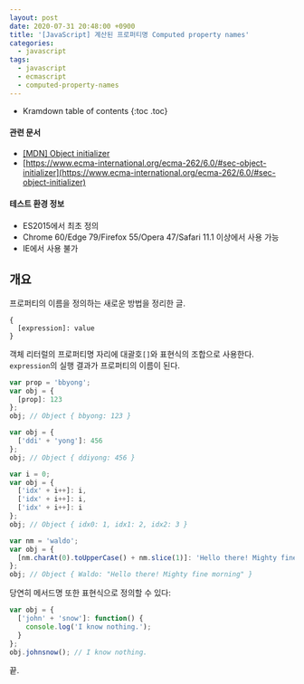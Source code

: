 ```yaml
---
layout: post
date: 2020-07-31 20:48:00 +0900
title: '[JavaScript] 계산된 프로퍼티명 Computed property names'
categories:
  - javascript
tags:
  - javascript
  - ecmascript
  - computed-property-names
---
```


* Kramdown table of contents
{:toc .toc}

#### 관련 문서

- [\[MDN\] Object initializer](https://developer.mozilla.org/en-US/docs/Web/JavaScript/Reference/Operators/Object_initializer)
- [https://www.ecma-international.org/ecma-262/6.0/#sec-object-initializer](https://www.ecma-international.org/ecma-262/6.0/#sec-object-initializer)

#### 테스트 환경 정보

- ES2015에서 최초 정의
- Chrome 60/Edge 79/Firefox 55/Opera 47/Safari 11.1 이상에서 사용 가능
- IE에서 사용 불가

## 개요

프로퍼티의 이름을 정의하는 새로운 방법을 정리한 글.

```
{
  [expression]: value
}
```

객체 리터럴의 프로퍼티명 자리에 대괄호`[]`와 표현식의 조합으로 사용한다. `expression`의 실행 결과가 프로퍼티의 이름이 된다.

```js
var prop = 'bbyong';
var obj = {
  [prop]: 123
};
obj; // Object { bbyong: 123 }
```

```js
var obj = {
  ['ddi' + 'yong']: 456
};
obj; // Object { ddiyong: 456 }
```

```js
var i = 0;
var obj = {
  ['idx' + i++]: i,
  ['idx' + i++]: i,
  ['idx' + i++]: i
};
obj; // Object { idx0: 1, idx1: 2, idx2: 3 }
```

```js
var nm = 'waldo';
var obj = {
  [nm.charAt(0).toUpperCase() + nm.slice(1)]: 'Hello there! Mighty fine morning'
};
obj; // Object { Waldo: "Hello there! Mighty fine morning" }
```

당연히 메서드명 또한 표현식으로 정의할 수 있다:

```js
var obj = {
  ['john' + 'snow']: function() {
    console.log('I know nothing.');
  }
};
obj.johnsnow(); // I know nothing.
```

끝.
